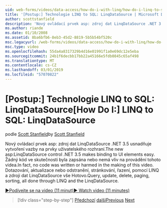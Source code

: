 ```yaml
---
uid: web-forms/videos/data-access/how-do-i-with-linq/how-do-i-linq-to-sql-linqdatasource
title: '[Postup:] Technologie LINQ to SQL: LinqDataSource | Microsoft Docs'
author: scottstanfield
description: 'Nový ovládací prvek asp: zdroj dat LinqDataSource .NET 3.5 usnadňuje vytvoření vazby na prvky uživatelského rozhraní. Žádný kód ve skutečnosti byla zapsána nebo nemá vliv na provádění tohoto videa. Dotaz, upd...'
ms.author: riande
ms.date: 01/10/2008
ms.assetid: 8ba6bfb6-8eb3-45d2-8819-5b5b54bf520c
msc.legacyurl: /web-forms/videos/data-access/how-do-i-with-linq/how-do-i-linq-to-sql-linqdatasource
msc.type: video
ms.openlocfilehash: 55da4a8317329b4d16e01991f1a0e69dc12e5eba
ms.sourcegitcommit: 24b1f6decbb17bb22a45166e5fdb0845c65af498
ms.translationtype: MT
ms.contentlocale: cs-CZ
ms.lasthandoff: 03/01/2019
ms.locfileid: "57070822"
---
```

<a name="how-do-i-linq-to-sql-linqdatasource"></a><span data-ttu-id="c64d4-105">[Postup:] Technologie LINQ to SQL: LinqDataSource</span><span class="sxs-lookup"><span data-stu-id="c64d4-105">[How Do I:] LINQ to SQL: LinqDataSource</span></span>
====================
<span data-ttu-id="c64d4-106">podle [Scott Stanfield](https://github.com/scottstanfield)</span><span class="sxs-lookup"><span data-stu-id="c64d4-106">by [Scott Stanfield](https://github.com/scottstanfield)</span></span>

<span data-ttu-id="c64d4-107">Nový ovládací prvek asp: zdroj dat LinqDataSource .NET 3.5 usnadňuje vytvoření vazby na prvky uživatelského rozhraní.</span><span class="sxs-lookup"><span data-stu-id="c64d4-107">The new asp:LinqDataSource control .NET 3.5 makes binding to UI elements easy.</span></span> <span data-ttu-id="c64d4-108">Žádný kód ve skutečnosti byla zapsána nebo nemá vliv na provádění tohoto videa.</span><span class="sxs-lookup"><span data-stu-id="c64d4-108">In fact, no code was written or harmed in the making of this video.</span></span> <span data-ttu-id="c64d4-109">Dotazování, aktualizace nebo odstranění, stránkování, řazení, pomocí LINQ a zdroji dat LinqDataSource vše Hotovo.</span><span class="sxs-lookup"><span data-stu-id="c64d4-109">Query, update, delete, paging, sorting, all done through LINQ and the LinqDataSource.</span></span>

[<span data-ttu-id="c64d4-110">&#9654;Podívejte se na video (11 minut)</span><span class="sxs-lookup"><span data-stu-id="c64d4-110">&#9654; Watch video (11 minutes)</span></span>](https://channel9.msdn.com/Blogs/ASP-NET-Site-Videos/how-do-i-linq-to-sql-linqdatasource)

> [!div class="step-by-step"]
> <span data-ttu-id="c64d4-111">[Předchozí](how-do-i-linq-to-sql-updating-the-database.md)
> [další](how-do-i-linq-to-sql-custom-linqdatasource.md)</span><span class="sxs-lookup"><span data-stu-id="c64d4-111">[Previous](how-do-i-linq-to-sql-updating-the-database.md)
[Next](how-do-i-linq-to-sql-custom-linqdatasource.md)</span></span>
